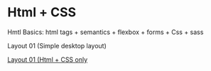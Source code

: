 # Html + CSS

Hmtl Basics: html tags + semantics + flexbox + forms + Css + sass


Layout 01 (Simple desktop layout)

[Layout 01 (Html + CSS only](https://github.com/mripz/web-layout/tree/main/layout01)
